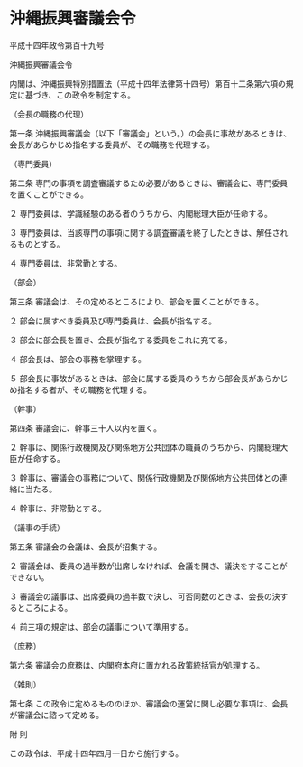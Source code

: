 # 沖縄振興審議会令

平成十四年政令第百十九号

沖縄振興審議会令

内閣は、沖縄振興特別措置法（平成十四年法律第十四号）第百十二条第六項の規定に基づき、この政令を制定する。

（会長の職務の代理）

第一条 沖縄振興審議会（以下「審議会」という。）の会長に事故があるときは、会長があらかじめ指名する委員が、その職務を代理する。

（専門委員）

第二条 専門の事項を調査審議するため必要があるときは、審議会に、専門委員を置くことができる。

２ 専門委員は、学識経験のある者のうちから、内閣総理大臣が任命する。

３ 専門委員は、当該専門の事項に関する調査審議を終了したときは、解任されるものとする。

４ 専門委員は、非常勤とする。

（部会）

第三条 審議会は、その定めるところにより、部会を置くことができる。

２ 部会に属すべき委員及び専門委員は、会長が指名する。

３ 部会に部会長を置き、会長が指名する委員をこれに充てる。

４ 部会長は、部会の事務を掌理する。

５ 部会長に事故があるときは、部会に属する委員のうちから部会長があらかじめ指名する者が、その職務を代理する。

（幹事）

第四条 審議会に、幹事三十人以内を置く。

２ 幹事は、関係行政機関及び関係地方公共団体の職員のうちから、内閣総理大臣が任命する。

３ 幹事は、審議会の事務について、関係行政機関及び関係地方公共団体との連絡に当たる。

４ 幹事は、非常勤とする。

（議事の手続）

第五条 審議会の会議は、会長が招集する。

２ 審議会は、委員の過半数が出席しなければ、会議を開き、議決をすることができない。

３ 審議会の議事は、出席委員の過半数で決し、可否同数のときは、会長の決するところによる。

４ 前三項の規定は、部会の議事について準用する。

（庶務）

第六条 審議会の庶務は、内閣府本府に置かれる政策統括官が処理する。

（雑則）

第七条 この政令に定めるもののほか、審議会の運営に関し必要な事項は、会長が審議会に諮って定める。

附 則

この政令は、平成十四年四月一日から施行する。
